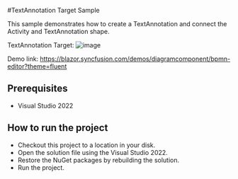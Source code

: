 #TextAnnotation Target Sample

This sample demonstrates how to create a TextAnnotation and connect the Activity and TextAnnotation shape.

TextAnnotation Target:
![image](https://user-images.githubusercontent.com/77827252/215400914-ed8376b6-78a5-474c-aa1c-36bdc67ee5f9.png)

Demo link:
https://blazor.syncfusion.com/demos/diagramcomponent/bpmn-editor?theme=fluent

## Prerequisites

* Visual Studio 2022

## How to run the project

* Checkout this project to a location in your disk.
* Open the solution file using the Visual Studio 2022.
* Restore the NuGet packages by rebuilding the solution.
* Run the project.
